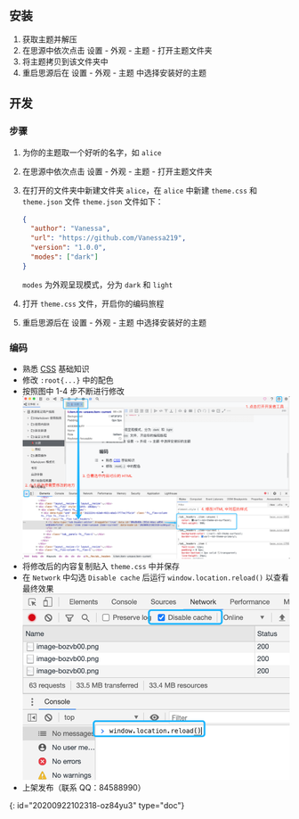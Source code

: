 ## 安装

1. 获取主题并解压
2. 在思源中依次点击 设置 - 外观 - 主题 - 打开主题文件夹
3. 将主题拷贝到该文件夹中
4. 重启思源后在 设置 - 外观 - 主题 中选择安装好的主题

## 开发

### 步骤

1. 为你的主题取一个好听的名字，如 `alice`
2. 在思源中依次点击 设置 - 外观 - 主题 - 打开主题文件夹
3. 在打开的文件夹中新建文件夹 `alice`，在 `alice` 中新建 `theme.css` 和 `theme.json` 文件 `theme.json` 文件如下：

   ```json
   {
     "author": "Vanessa",
     "url": "https://github.com/Vanessa219",
     "version": "1.0.0",
     "modes": ["dark"]
   }
   ```

   `modes` 为外观呈现模式，分为 `dark` 和 `light`
4. 打开 `theme.css` 文件，开启你的编码旅程
5. 重启思源后在 设置 - 外观 - 主题 中选择安装好的主题

### 编码

* 熟悉 [CSS](https://developer.mozilla.org/zh-CN/docs/Web/CSS) 基础知识
* 修改 `:root{...}` 中的配色
* 按照图中 1-4 步不断进行修改![image.png](assets/image-bozvb00.png)
* 将修改后的内容复制贴入 `theme.css` 中并保存
* 在 `Network` 中勾选 `Disable cache` 后运行 `window.location.reload()` 以查看最终效果![image.png](assets/image-9b9y2ky.png)
* 上架发布（联系 QQ：84588990）


{: id="20200922102318-oz84yu3" type="doc"}

